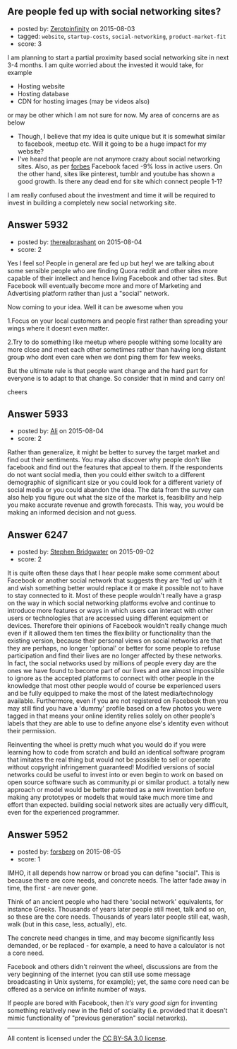 ## Are people fed up with social networking sites?

- posted by: [Zerotoinfinity](https://stackexchange.com/users/113237/zerotoinfinity) on 2015-08-03
- tagged: `website`, `startup-costs`, `social-networking`, `product-market-fit`
- score: 3

I am planning to start a partial proximity based social networking site in next 3-4 months. I am quite worried about the invested it would take, for example

 - Hosting website 
 - Hosting database
 - CDN for hosting images (may be videos also)

or may be other which I am not sure for now. My area of concerns are as below

 - Though, I believe that my idea is quite unique but it is somewhat similar to facebook, meetup etc. Will it going to be a huge impact for my website? 
 - I've heard that people are not anymore crazy about social networking sites. Also, as per [forbes][1] Facebook faced -9% loss in active users. On the other hand, sites like pinterest, tumblr and youtube has shown a good growth. Is there any dead end for site which connect people 1-1?

I am really confused about the investment and time it will be required to invest in building a completely new social networking site.
 


  [1]: http://www.forbes.com/sites/parmyolson/2015/01/27/facebook-active-users-decline/


## Answer 5932

- posted by: [therealprashant](https://stackexchange.com/users/5068227/therealprashant) on 2015-08-04
- score: 2

Yes I feel so! People in general are fed up but hey! we are talking about some sensible people who are finding Quora reddit and other sites more capable of their intellect and hence living Facebook and other tad sites. But Facebook will eventually become more and more of Marketing and Advertising platform rather than just a "social" network. 

Now coming to your idea. Well it can be awesome when you

1.Focus on your local customers and people first rather than spreading your wings where it doesnt even matter.

2.Try to do something like meetup where people withing some locality are more close and meet each other sometimes rather than having long distant group who dont even care when we dont ping them for few weeks.

But the ultimate rule is that people want change and the hard part for everyone is to adapt to that change. So consider that in mind and carry on!

cheers


## Answer 5933

- posted by: [Ali](https://stackexchange.com/users/2815644/ali) on 2015-08-04
- score: 2

Rather than generalize, it might be better to survey the target market and find out their sentiments. You may also discover why people don't like facebook and find out the features that appeal to them. If the respondents do not want social media, then you could either switch to a different demographic of significant size or you could look for a different variety of social media or you could abandon the idea. The data from the survey can also help you figure out what the size of the market is, feasibility and help you make accurate revenue and growth forecasts. This way, you would be making an informed decision and not guess. 


## Answer 6247

- posted by: [Stephen Bridgwater](https://stackexchange.com/users/6413068/stephen-bridgwater) on 2015-09-02
- score: 2

It is quite often these days that I hear people make some comment about Facebook or another social network that suggests they are 'fed up' with it and wish something better would replace it or make it possible not to have to stay connected to it. Most of these people wouldn't really have a grasp on the way in which social networking platforms evolve and continue to introduce more features or ways in which users can interact with other users or technologies that are accessed using different equipment or devices. Therefore their opinions of Facebook wouldn't really change much even if it allowed them ten times the flexibility or functionality than the existing version, because their personal views on social networks are that they are perhaps, no longer 'optional' or better for some people to refuse participation and find their lives are no longer affected by these networks. In fact, the social networks used by millions of people every day are the ones we have found to become part of our lives and are almost impossible to ignore as the accepted platforms to connect with other people in the knowledge that most other people would of course be experienced users and be fully equipped to make the most of the latest media/technology available. Furthermore, even if you are not registered on Facebook then you may still find you have a 'dummy' profile based on a few photos you were tagged in that means your online identity relies solely on other people's labels that they are able to use to define anyone else's identity even without their permission.

Reinventing the wheel is pretty much what you would do if you were learning how to code from scratch and build an identical software program that imitates the real thing but would not be possible to sell or operate without copyright infringement guaranteed! Modified versions of social networks could be useful to invest into or even begin to work on based on open source software such as community.pi or similar product. a totally new approach or model would be better patented as a new invention before making any prototypes or models that would take much more time and effort than expected. building social network sites are actually very difficult, even for the experienced programmer.


## Answer 5952

- posted by: [forsberg](https://stackexchange.com/users/1781896/forsberg) on 2015-08-05
- score: 1

IMHO, it all depends how narrow or broad you can define "social". This is because there are core needs, and concrete needs. The latter fade away in time, the first - are never gone.

Think of an ancient people who had there 'social network' equivalents, for instance Greeks. Thousands of years later people still meet, talk and so on, so these are the core needs. Thousands of years later people still eat, wash, walk (but in this case, less, actually), etc.

The concrete need changes in time, and may become significantly less demanded, or be replaced - for example, a need to have a calculator is not a core need.

Facebook and others didn't reinvent the wheel, discussions are from the very beginning of the internet (you can still use some message broadcasting in Unix systems, for example); yet, the same core need can be offered as a service on infinite number of ways.

If people are bored with Facebook, then *it's very good sign* for inventing something relatively new in the field of sociality (i.e. provided that it doesn't mimic functionality of "previous generation" social networks).



---

All content is licensed under the [CC BY-SA 3.0 license](https://creativecommons.org/licenses/by-sa/3.0/).
